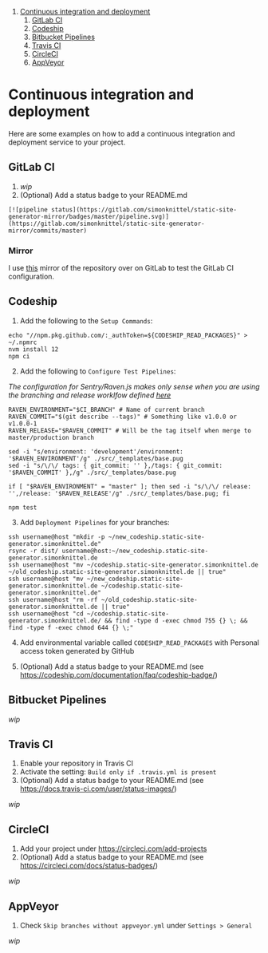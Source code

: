 1. [Continuous integration and deployment](#continuous-integration-and-deployment)
    1. [GitLab CI](#gitlab-ci)
    2. [Codeship](#codeship)
    3. [Bitbucket Pipelines](#bitbucket-pipelines)
    4. [Travis CI](#travis-ci)
    5. [CircleCI](#circleci)
    6. [AppVeyor](#appveyor)


# Continuous integration and deployment

Here are some examples on how to add a continuous integration and deployment service to your project.


## GitLab CI

1. _wip_
2. (Optional) Add a status badge to your README.md
```
[![pipeline status](https://gitlab.com/simonknittel/static-site-generator-mirror/badges/master/pipeline.svg)](https://gitlab.com/simonknittel/static-site-generator-mirror/commits/master)
```

### Mirror

I use [this](https://gitlab.com/simonknittel/static-site-generator-mirror) mirror of the repository over on GitLab to test the GitLab CI configuration.


## Codeship

1. Add the following to the `Setup Commands`:

```shell
echo "//npm.pkg.github.com/:_authToken=${CODESHIP_READ_PACKAGES}" > ~/.npmrc
nvm install 12
npm ci
```

2. Add the following to `Configure Test Pipelines`:

_The configuration for Sentry/Raven.js makes only sense when you are using the branching and release worklfow defined [here](./branching-and-release-workflow.md)_

```shell
RAVEN_ENVIRONMENT="$CI_BRANCH" # Name of current branch
RAVEN_COMMIT="$(git describe --tags)" # Something like v1.0.0 or v1.0.0-1
RAVEN_RELEASE="$RAVEN_COMMIT" # Will be the tag itself when merge to master/production branch

sed -i "s/environment: 'development'/environment: '$RAVEN_ENVIRONMENT'/g" ./src/_templates/base.pug
sed -i "s/\/\/ tags: { git_commit: '' },/tags: { git_commit: '$RAVEN_COMMIT' },/g" ./src/_templates/base.pug

if [ "$RAVEN_ENVIRONMENT" = "master" ]; then sed -i "s/\/\/ release: '',/release: '$RAVEN_RELEASE'/g" ./src/_templates/base.pug; fi

npm test
```

3. Add `Deployment Pipelines` for your branches:

```shell
ssh username@host "mkdir -p ~/new_codeship.static-site-generator.simonknittel.de"
rsync -r dist/ username@host:~/new_codeship.static-site-generator.simonknittel.de
ssh username@host "mv ~/codeship.static-site-generator.simonknittel.de ~/old_codeship.static-site-generator.simonknittel.de || true"
ssh username@host "mv ~/new_codeship.static-site-generator.simonknittel.de ~/codeship.static-site-generator.simonknittel.de"
ssh username@host "rm -rf ~/old_codeship.static-site-generator.simonknittel.de || true"
ssh username@host "cd ~/codeship.static-site-generator.simonknittel.de/ && find -type d -exec chmod 755 {} \; && find -type f -exec chmod 644 {} \;"
```

4. Add environmental variable called `CODESHIP_READ_PACKAGES` with Personal access token generated by GitHub

5. (Optional) Add a status badge to your README.md (see <https://codeship.com/documentation/faq/codeship-badge/>)


## Bitbucket Pipelines

_wip_


## Travis CI

1. Enable your repository in Travis CI
2. Activate the setting: `Build only if .travis.yml is present`
3. (Optional) Add a status badge to your README.md (see <https://docs.travis-ci.com/user/status-images/>)

_wip_


## CircleCI

1. Add your project under <https://circleci.com/add-projects>
2. (Optional) Add a status badge to your README.md (see <https://circleci.com/docs/status-badges/>)

_wip_


## AppVeyor

1. Check `Skip branches without appveyor.yml` under `Settings > General`

_wip_
